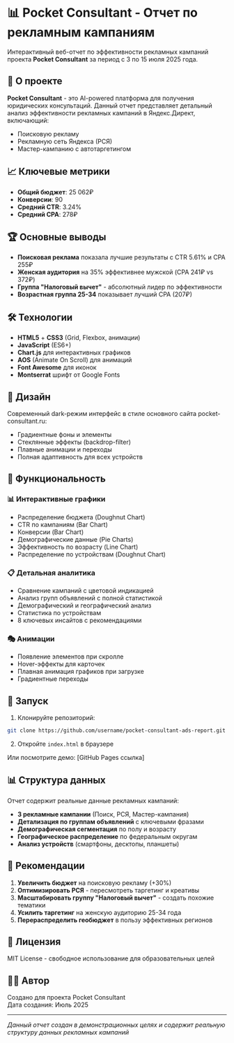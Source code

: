 # 📊 Pocket Consultant - Отчет по рекламным кампаниям

Интерактивный веб-отчет по эффективности рекламных кампаний проекта **Pocket Consultant** за период с 3 по 15 июля 2025 года.

## 🎯 О проекте

**Pocket Consultant** - это AI-powered платформа для получения юридических консультаций. Данный отчет представляет детальный анализ эффективности рекламных кампаний в Яндекс.Директ, включающий:

- Поисковую рекламу
- Рекламную сеть Яндекса (РСЯ) 
- Мастер-кампанию с автотаргетингом

## 📈 Ключевые метрики

- **Общий бюджет**: 25 062₽
- **Конверсии**: 90
- **Средний CTR**: 3.24%
- **Средний CPA**: 278₽

## 🏆 Основные выводы

- **Поисковая реклама** показала лучшие результаты с CTR 5.61% и CPA 255₽
- **Женская аудитория** на 35% эффективнее мужской (CPA 241₽ vs 372₽)
- **Группа "Налоговый вычет"** - абсолютный лидер по эффективности
- **Возрастная группа 25-34** показывает лучший CPA (207₽)

## 🛠 Технологии

- **HTML5** + **CSS3** (Grid, Flexbox, анимации)
- **JavaScript** (ES6+)
- **Chart.js** для интерактивных графиков
- **AOS** (Animate On Scroll) для анимаций
- **Font Awesome** для иконок
- **Montserrat** шрифт от Google Fonts

## 🎨 Дизайн

Современный dark-режим интерфейс в стиле основного сайта pocket-consultant.ru:
- Градиентные фоны и элементы
- Стеклянные эффекты (backdrop-filter)
- Плавные анимации и переходы
- Полная адаптивность для всех устройств

## 📱 Функциональность

### 📊 Интерактивные графики
- Распределение бюджета (Doughnut Chart)
- CTR по кампаниям (Bar Chart)
- Конверсии (Bar Chart)
- Демографические данные (Pie Charts)
- Эффективность по возрасту (Line Chart)
- Распределение по устройствам (Doughnut Chart)

### 📋 Детальная аналитика
- Сравнение кампаний с цветовой индикацией
- Анализ групп объявлений с полной статистикой
- Демографический и географический анализ
- Статистика по устройствам
- 8 ключевых инсайтов с рекомендациями

### 🎭 Анимации
- Появление элементов при скролле
- Hover-эффекты для карточек
- Плавная анимация графиков при загрузке
- Градиентные переходы

## 🚀 Запуск

1. Клонируйте репозиторий:
```bash
git clone https://github.com/username/pocket-consultant-ads-report.git
```

2. Откройте `index.html` в браузере

Или посмотрите демо: [GitHub Pages ссылка]

## 📊 Структура данных

Отчет содержит реальные данные рекламных кампаний:
- **3 рекламные кампании** (Поиск, РСЯ, Мастер-кампания)
- **Детализация по группам объявлений** с ключевыми фразами
- **Демографическая сегментация** по полу и возрасту
- **Географическое распределение** по федеральным округам
- **Анализ устройств** (смартфоны, десктопы, планшеты)

## 🎯 Рекомендации

1. **Увеличить бюджет** на поисковую рекламу (+30%)
2. **Оптимизировать РСЯ** - пересмотреть таргетинг и креативы
3. **Масштабировать группу "Налоговый вычет"** - создать похожие тематики
4. **Усилить таргетинг** на женскую аудиторию 25-34 года
5. **Перераспределить геобюджет** в пользу эффективных регионов

## 📝 Лицензия

MIT License - свободное использование для образовательных целей

## 👨‍💻 Автор

Создано для проекта Pocket Consultant  
Дата создания: Июль 2025

---

*Данный отчет создан в демонстрационных целях и содержит реальную структуру данных рекламных кампаний*